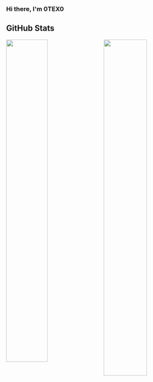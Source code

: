 ### Hi there, I'm 0TEX0



##  GitHub Stats

<img align="right" width="48%" src="https://github-readme-stats.vercel.app/api?username=0TEX0&show_icons=true&theme=radical" />
<img align="left" width="47%" src="https://github-readme-stats.vercel.app/api/top-langs/?username=0TEX0&layout=compact" />

